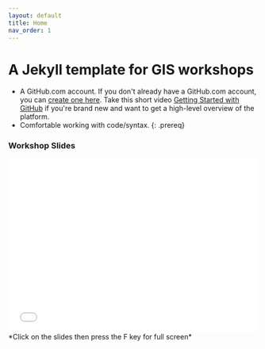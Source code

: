```yaml
---
layout: default
title: Home
nav_order: 1
---
```

# A Jekyll template for GIS workshops

- A GitHub.com account. If you don't already have a GitHub.com account, you can [create one here](https://github.com/join). Take this short video [Getting Started with GitHub](https://youtu.be/noZnOSpcjYY) if you're brand new and want to get a high-level overview of the platform.
- Comfortable working with code/syntax.
{: .prereq}


### Workshop Slides


<iframe src="content/slides/waml_github2020" title="demo embedded slide deck" scrolling="no" frameborder="0" style="border: 0; height: 350px; width: 100%; left: 0; top: 0;">
Your browser does not support iframes.

</iframe> *Click on the slides then press the F key for full screen*
